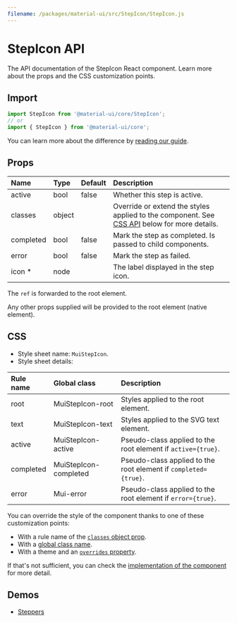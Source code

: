 ```yaml
---
filename: /packages/material-ui/src/StepIcon/StepIcon.js
---
```


<!--- This documentation is automatically generated, do not try to edit it. -->

# StepIcon API

<p class="description">The API documentation of the StepIcon React component. Learn more about the props and the CSS customization points.</p>

## Import

```js
import StepIcon from '@material-ui/core/StepIcon';
// or
import { StepIcon } from '@material-ui/core';
```

You can learn more about the difference by [reading our guide](/guides/minimizing-bundle-size/).



## Props

| Name | Type | Default | Description |
|:-----|:-----|:--------|:------------|
| <span class="prop-name">active</span> | <span class="prop-type">bool</span> | <span class="prop-default">false</span> | Whether this step is active. |
| <span class="prop-name">classes</span> | <span class="prop-type">object</span> |  | Override or extend the styles applied to the component. See [CSS API](#css) below for more details. |
| <span class="prop-name">completed</span> | <span class="prop-type">bool</span> | <span class="prop-default">false</span> | Mark the step as completed. Is passed to child components. |
| <span class="prop-name">error</span> | <span class="prop-type">bool</span> | <span class="prop-default">false</span> | Mark the step as failed. |
| <span class="prop-name required">icon&nbsp;*</span> | <span class="prop-type">node</span> |  | The label displayed in the step icon. |

The `ref` is forwarded to the root element.

Any other props supplied will be provided to the root element (native element).

## CSS

- Style sheet name: `MuiStepIcon`.
- Style sheet details:

| Rule name | Global class | Description |
|:-----|:-------------|:------------|
| <span class="prop-name">root</span> | <span class="prop-name">MuiStepIcon-root</span> | Styles applied to the root element.
| <span class="prop-name">text</span> | <span class="prop-name">MuiStepIcon-text</span> | Styles applied to the SVG text element.
| <span class="prop-name">active</span> | <span class="prop-name">MuiStepIcon-active</span> | Pseudo-class applied to the root element if `active={true}`.
| <span class="prop-name">completed</span> | <span class="prop-name">MuiStepIcon-completed</span> | Pseudo-class applied to the root element if `completed={true}`.
| <span class="prop-name">error</span> | <span class="prop-name">Mui-error</span> | Pseudo-class applied to the root element if `error={true}`.

You can override the style of the component thanks to one of these customization points:

- With a rule name of the [`classes` object prop](/customization/components/#overriding-styles-with-classes).
- With a [global class name](/customization/components/#overriding-styles-with-global-class-names).
- With a theme and an [`overrides` property](/customization/globals/#css).

If that's not sufficient, you can check the [implementation of the component](https://github.com/mui-org/material-ui/blob/master/packages/material-ui/src/StepIcon/StepIcon.js) for more detail.

## Demos

- [Steppers](/components/steppers/)

